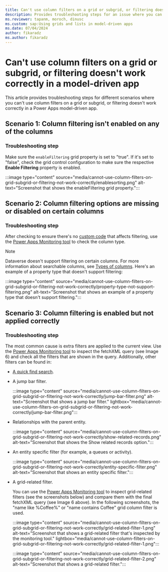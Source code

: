 ```yaml
---
title: Can't use column filters on a grid or subgrid, or filtering doesn't work correctly
description: Provides troubleshooting steps for an issue where you can't use column filters on a grid or subgrid, or filtering doesn't work correctly in a Power Apps model-driven app.
ms.reviewer: tapanm, moroch, dinusc
ms.custom: sap:Using grids and lists in model-driven apps
ms.date: 07/04/2024
author: fikaradz
ms.author: fikaradz
---
```

# Can't use column filters on a grid or subgrid, or filtering doesn't work correctly in a model-driven app

This article provides troubleshooting steps for different scenarios where you can't use column filters on a grid or subgrid, or filtering doesn't work correctly in a Power Apps model-driven app.

## Scenario 1: Column filtering isn't enabled on any of the columns

### Troubleshooting step

Make sure the `enableFiltering` grid property is set to "true". If it's set to "false", check the grid control configuration to make sure the respective **Enable Filtering** property is enabled.

:::image type="content" source="media/cannot-use-column-filters-on-grid-subgrid-or-filtering-not-work-correctly/enablesorting.png" alt-text="Screenshot that shows the enableFiltering grid property.":::

## Scenario 2: Column filtering options are missing or disabled on certain columns

### Troubleshooting step

After checking to ensure there's no [custom code](grid-issues.md#steps-to-perform-before-starting-troubleshooting) that affects filtering, use the [Power Apps Monitoring tool](/power-apps/maker/monitor-overview) to check the column type.

> [!NOTE]
> Dataverse doesn't support filtering on certain columns. For more information about searchable columns, see [Types of columns](/power-apps/maker/data-platform/types-of-fields). Here's an example of a property type that doesn't support filtering:
> 
> :::image type="content" source="media/cannot-use-column-filters-on-grid-subgrid-or-filtering-not-work-correctly/property-type-not-support-filtering.png" alt-text="Screenshot that shows an example of a property type that doesn't support filtering.":::

## Scenario 3: Column filtering is enabled but not applied correctly

### Troubleshooting step

The most common cause is extra filters are applied to the current view. Use the [Power Apps Monitoring tool](/power-apps/maker/monitor-overview) to inspect the fetchXML query (see Image 6) and check all the filters that are shown in the query. Additionally, other filters can be found in:

- [A quick find search](/power-apps/user/quick-find).
- A jump bar filter.

  :::image type="content" source="media/cannot-use-column-filters-on-grid-subgrid-or-filtering-not-work-correctly/jump-bar-filter.png" alt-text="Screenshot that shows a jump bar filter." lightbox="media/cannot-use-column-filters-on-grid-subgrid-or-filtering-not-work-correctly/jump-bar-filter.png":::

- Relationships with the parent entity.

  :::image type="content" source="media/cannot-use-column-filters-on-grid-subgrid-or-filtering-not-work-correctly/show-related-records.png" alt-text="Screenshot that shows the Show related records option.":::

- An entity specific filter (for example, a queues or activity).  

  :::image type="content" source="media/cannot-use-column-filters-on-grid-subgrid-or-filtering-not-work-correctly/entity-specific-filter.png" alt-text="Screenshot that shows an entity specific filter.":::

- A grid-related filter.

  You can use the [Power Apps Monitoring tool](/power-apps/maker/monitor-overview) to inspect grid-related filters (see the screenshots below) and compare them with the final fetchXML query (see Image 6 above). In the following screenshots, the "name like %Coffee%" or "name contains Coffee" grid column filter is used.

  :::image type="content" source="media/cannot-use-column-filters-on-grid-subgrid-or-filtering-not-work-correctly/grid-related-filter-1.png" alt-text="Screenshot that shows a grid-related filter that's inspected by the monitoring tool." lightbox="media/cannot-use-column-filters-on-grid-subgrid-or-filtering-not-work-correctly/grid-related-filter-1.png":::

  :::image type="content" source="media/cannot-use-column-filters-on-grid-subgrid-or-filtering-not-work-correctly/grid-related-filter-2.png" alt-text="Screenshot that shows a grid-related filter.":::
